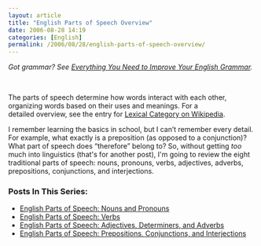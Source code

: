 ```yaml
---
layout: article
title: "English Parts of Speech Overview"
date: 2006-08-28 14:19
categories: [English]
permalink: /2006/08/28/english-parts-of-speech-overview/
---
```

<em>Got grammar? See </em><a href="http://learningnerd.com/2006/09/26/everything-you-need-to-improve-your-english-grammar/"><em>Everything You Need to Improve Your English Grammar</em></a><em>.</em>
<p class="MsoNormal">&nbsp;</p>
The parts of speech determine how words interact with each other, organizing words based on their uses and meanings. For a detailed overview, see the entry for <a target="_blank" href="http://en.wikipedia.org/wiki/Lexical_category">Lexical Category on Wikipedia</a>.

I remember learning the basics in school, but I can’t remember every detail. For example, what exactly is a preposition (as opposed to a conjunction)? What part of speech does “therefore” belong to? So, without getting <em>too</em> much into linguistics (that's for another post), I'm going to review the eight traditional parts of speech: nouns, pronouns, verbs, adjectives, adverbs, prepositions, conjunctions, and interjections.
<h3>Posts In This Series:</h3>
<ul>
	<li><a href="http://learningnerd.com/2006/08/29/english-parts-of-speech-nouns-and-pronouns/">English Parts of Speech: Nouns and Pronouns</a></li>
	<li><a href="http://learningnerd.com/2006/08/31/english-parts-of-speech-verbs/">English Parts of Speech: Verbs</a></li>
	<li><a href="http://learningnerd.com/2006/09/02/english-parts-of-speech-adjectives-determiners-and-adverbs/">English Parts of Speech: Adjectives, Determiners, and Adverbs</a></li>
	<li><a href="http://learningnerd.com/2006/09/04/english-parts-of-speech-prepositions-conjunctions-and-interjections/">English Parts of Speech: Prepositions, Conjunctions, and Interjections</a></li>
</ul>
